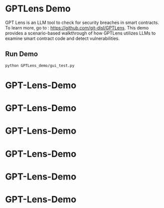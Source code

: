 # GPTLens Demo


GPT Lens is an LLM tool to check for security breaches in smart contracts. To learn more, go to : https://github.com/git-disl/GPTLens. This demo provides a scenario-based walkthrough of how GPTLens utilizes LLMs to examine smart contract code and detect vulnerabilities.


## Run Demo

```
python GPTLens_demo/gui_test.py
```
# GPT-Lens-Demo
# GPT-Lens-Demo
# GPT-Lens-Demo
# GPT-Lens-Demo
# GPT-Lens-Demo
# GPT-Lens-Demo
